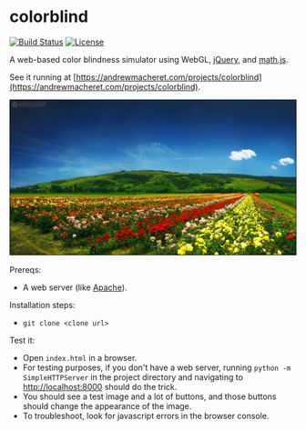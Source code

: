 # colorblind

[![Build Status](https://travis-ci.org/andrewmacheret/colorblind.svg?branch=master)](https://travis-ci.org/andrewmacheret/colorblind) [![License](https://img.shields.io/badge/license-MIT-lightgray.svg)](https://github.com/andrewmacheret/colorblind/blob/master/LICENSE.md)

A web-based color blindness simulator using WebGL, [jQuery](https://jquery.com/), and [math.js](http://mathjs.org/).

See it running at [https://andrewmacheret.com/projects/colorblind](https://andrewmacheret.com/projects/colorblind).

![Nature image](www/nature.jpg?raw=true "Nature image")

Prereqs:
* A web server (like [Apache](https://httpd.apache.org/)).

Installation steps:
* `git clone <clone url>`

Test it:
* Open `index.html` in a browser.
 * For testing purposes, if you don't have a web server, running `python -m SimpleHTTPServer` in the project directory and navigating to [http://localhost:8000](http://localhost:8000) should do the trick.
* You should see a test image and a lot of buttons, and those buttons should change the appearance of the image.
* To troubleshoot, look for javascript errors in the browser console.
